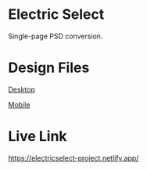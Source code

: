 # Electric Select

Single-page PSD conversion. 

# Design Files

[Desktop](https://drive.google.com/file/d/15dJpggQCjV7lkyesLPq3ENopOPCQDCr-/view?usp=sharing)

[Mobile](https://drive.google.com/file/d/1YGEyHagDWKlxDT3K-aLMCK7JEdW-TrgK/view?usp=sharing)

# Live Link
https://electricselect-project.netlify.app/

